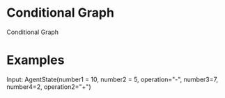 # Conditional Graph

Conditional Graph

# Examples

Input: AgentState(number1 = 10, number2 = 5, operation="-", number3=7, number4=2, operation2="+")